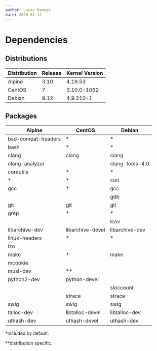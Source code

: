 ```yaml
---
author: Lucas Ramage
date: 2020-01-12
---
```


# Dependencies

## Distributions

| Distribution | Release | Kernel Version |
| ------------ | ------- | -------------- |
| Alpine       | 3.10    | 4.19.53        |
| CentOS       | 7       | 3.10.0-1062    |
| Debian       | 9.12    | 4.9.210-1      |

## Packages

| Alpine | CentOS | Debian |
|------- | ------ | ------ |
| bsd-compat-headers | * | * |
| bash | * | * |
| clang | clang | clang |
| clang-analyzer | | clang-tools-4.0 |
| coreutils | * | * |
| * | * | curl |
| gcc | * | gcc |
| | | gdb |
| git | git | git |
| grep | * | * |
| | | lcov |
| libarchive-dev | libarchive-devel | libarchive-dev |
| linux-headers | * | * |
| lzo | | |
| make | * | make |
| mcookie | | |
| musl-dev | ** | |
| python2-dev | python-devel | |
| | | sloccount |
| | strace | strace |
| swig | swig | swig |
| talloc-dev | libtalloc-devel | libtalloc-dev |
| uthash-dev | uthash-devel | uthash-dev |

\*included by default.

\**distribution specific.

[alpine-ref]: https://alpinelinux.org
[centos-ref]: https://centos.org
[debian-ref]: https://www.debian.org
